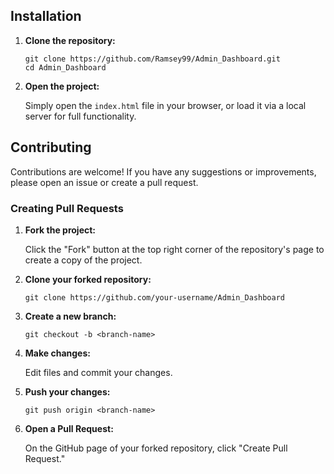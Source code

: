 <h2 id="installation">Installation</h2>
<ol>
  <li><b>Clone the repository:</b></li>
  <pre><code>git clone https://github.com/Ramsey99/Admin_Dashboard.git
cd Admin_Dashboard</code></pre>

  <li><b>Open the project:</b></li>
  <p>Simply open the <code>index.html</code> file in your browser, or load it via a local server for full functionality.</p>
</ol>

<h2 id="contributing">Contributing</h2>
<p>Contributions are welcome! If you have any suggestions or improvements, please open an issue or create a pull request.</p>

<h3>Creating Pull Requests</h3>
<ol>
  <li><b>Fork the project:</b></li>
  <p>Click the "Fork" button at the top right corner of the repository's page to create a copy of the project.</p>

  <li><b>Clone your forked repository:</b></li>
  <pre><code>git clone https://github.com/your-username/Admin_Dashboard</code></pre>

  <li><b>Create a new branch:</b></li>
  <pre><code>git checkout -b &lt;branch-name&gt;</code></pre>

  <li><b>Make changes:</b></li>
  <p>Edit files and commit your changes.</p>

  <li><b>Push your changes:</b></li>
  <pre><code>git push origin &lt;branch-name&gt;</code></pre>

  <li><b>Open a Pull Request:</b></li>
  <p>On the GitHub page of your forked repository, click "Create Pull Request."</p>
</ol>
